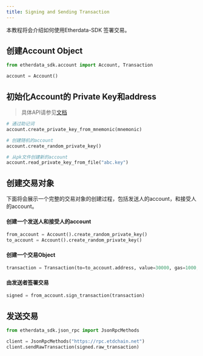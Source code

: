 ```yaml
---
title: Signing and Sending Transaction
---
```

    
本教程将会介绍如何使用Etherdata-SDK 签署交易。

## 创建Account Object

```python
from etherdata_sdk.account import Account, Transaction

account = Account()
```

## 初始化Account的 Private Key和address

> 具体API请参见[文档](/docs/python/api/etherdata_sdk/account/create)

```python
# 通过助记词
account.create_private_key_from_mnemonic(mnemonic)

# 创建随机的account
account.create_random_private_key()

# 从pk文件创建新的account
account.read_private_key_from_file("abc.key")
```

## 创建交易对象
下面将会展示一个完整的交易对象的创建过程，包括发送人的account，和接受人的account。
 
#### 创建一个发送人和接受人的account

```python
from_account = Account().create_random_private_key()
to_account = Account().create_random_private_key()
```

#### 创建一个交易Object

```python
transaction = Transaction(to=to_account.address, value=30000, gas=1000, gas_price=300, nonce=1)
```

#### 由发送者签署交易

```python
signed = from_account.sign_transaction(transaction)
```


## 发送交易

```python
from etherdata_sdk.json_rpc import JsonRpcMethods

client = JsonRpcMethods("https://rpc.etdchain.net")
client.sendRawTransaction(signed.raw_transaction)
```

